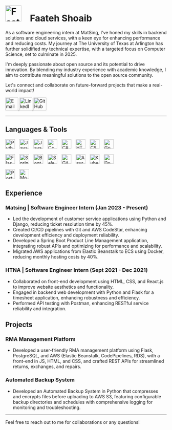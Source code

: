 
# <img src="https://github.com/Faateh-personal/Faateh-personal/assets/159087891/764dd7e7-b40e-42db-b9ad-db18c8dc3157" alt="Faateh Shoaib" style="width: 50px; height: 50px; margin-right: 20px; "> Faateh Shoaib


As a software engineering intern at MatSing, I've honed my skills in backend solutions and cloud services, with a keen eye for enhancing performance and reducing costs. My journey at The University of Texas at Arlington has further solidified my technical expertise, with a targeted focus on Computer Science, set to culminate in 2025.

I'm deeply passionate about open source and its potential to drive innovation. By blending my industry experience with academic knowledge, I aim to contribute meaningful solutions to the open source community.

Let's connect and collaborate on future-forward projects that make a real-world impact!
<div align="left">
  <a href="mailto:faateh.work@gmail.com" title="Email Faateh">
    <img src="https://custom-icon-badges.demolab.com/badge/-Email-2385D1?style=for-the-badge&logo=mail&logoColor=white" alt="Email" style="height:40px;"/>
  </a>
  <a href="https://www.linkedin.com/in/faateh-s" title="Faateh's LinkedIn">
    <img src="https://custom-icon-badges.demolab.com/badge/-LinkedIn-0A66C2?style=for-the-badge&logo=linkedin&logoColor=white" alt="LinkedIn" style="height:40px;"/>
  </a>
  <a href="https://github.com/Faateh-personal" title="Faateh's GitHub">
    <img src="https://custom-icon-badges.demolab.com/badge/-GitHub-181717?style=for-the-badge&logo=github&logoColor=white" alt="GitHub" style="height:40px;"/>
  </a>
</div>


---

## Languages & Tools

<p>
  <img src="https://cdn.jsdelivr.net/gh/devicons/devicon/icons/python/python-original.svg" alt="Python" width="30" style="padding-right:10px;">
  <img src="https://cdn.jsdelivr.net/gh/devicons/devicon/icons/javascript/javascript-original.svg" alt="JavaScript" width="30" style="padding-right:10px;">
  <img src="https://cdn.jsdelivr.net/gh/devicons/devicon/icons/java/java-original.svg" alt="Java" width="30" style="padding-right:10px;">
  <img src="https://cdn.jsdelivr.net/gh/devicons/devicon/icons/cplusplus/cplusplus-original.svg" alt="C++" width="30" style="padding-right:10px;">
  <img src="https://cdn.jsdelivr.net/gh/devicons/devicon/icons/csharp/csharp-original.svg" alt="C#" width="30" style="padding-right:10px;">
  <img src="https://cdn.jsdelivr.net/gh/devicons/devicon/icons/html5/html5-original.svg" alt="HTML5" width="30" style="padding-right:10px;">
  <img src="https://cdn.jsdelivr.net/gh/devicons/devicon/icons/css3/css3-original.svg" alt="CSS3" width="30" style="padding-right:10px;">
  <img src="https://cdn.jsdelivr.net/gh/devicons/devicon/icons/go/go-original.svg" alt="Go" width="30" style="padding-right:10px;">
</p>
<p>
  <img src="https://cdn.jsdelivr.net/gh/devicons/devicon/icons/flask/flask-original.svg" alt="Flask" width="30" style="padding-right:10px;">
  <img src="https://cdn.jsdelivr.net/gh/devicons/devicon/icons/spring/spring-original.svg" alt="Spring Boot" width="30" style="padding-right:10px;">
  <img src="https://cdn.jsdelivr.net/gh/devicons/devicon/icons/bootstrap/bootstrap-original.svg" alt="Bootstrap" width="30" style="padding-right:10px;">
  <img src="https://cdn.jsdelivr.net/gh/devicons/devicon/icons/selenium/selenium-original.svg" alt="Selenium" width="30" style="padding-right:10px;">
  <img src="https://cdn.jsdelivr.net/gh/devicons/devicon/icons/git/git-original.svg" alt="Git" width="30" style="padding-right:10px;">
  <img src="https://cdn.jsdelivr.net/gh/devicons/devicon/icons/azure/azure-original.svg" alt="Azure" width="30" style="padding-right:10px;">
  <img src="https://cdn.jsdelivr.net/gh/devicons/devicon/icons/kubernetes/kubernetes-original.svg" alt="Kubernetes" width="30" style="padding-right:10px;">
  <img src="https://cdn.jsdelivr.net/gh/devicons/devicon/icons/docker/docker-original.svg" alt="Docker" width="30" style="padding-right:10px;">
</p>
<p>
  <img src="https://cdn.jsdelivr.net/gh/devicons/devicon/icons/postgresql/postgresql-original.svg" alt="PostgreSQL" width="30" style="padding-right:10px;">
  <img src="https://cdn.jsdelivr.net/gh/devicons/devicon/icons/mongodb/mongodb-original.svg" alt="MongoDB" width="30" style="padding-right:10px;">
</p>



## Experience

### Matsing | Software Engineer Intern (Jan 2023 - Present)

- Led the development of customer service applications using Python and Django, reducing ticket resolution time by 45%.
- Created CI/CD pipelines with Git and AWS CodeStar, enhancing development efficiency and deployment reliability.
- Developed a Spring Boot Product Line Management application, integrating robust APIs and optimizing for performance and scalability.
- Migrated AWS applications from Elastic Beanstalk to ECS using Docker, reducing monthly hosting costs by 40%.

### HTNA | Software Engineer Intern (Sept 2021 - Dec 2021)

- Collaborated on front-end development using HTML, CSS, and React.js to improve website aesthetics and functionality.
- Engaged in backend web development with Python and Flask for a timesheet application, enhancing robustness and efficiency.
- Performed API testing with Postman, enhancing RESTful service reliability and integration.

## Projects

### RMA Management Platform

- Developed a user-friendly RMA management platform using Flask, PostgreSQL, and AWS (Elastic Beanstalk, CodePipelines, RDS), with a front-end in JS, HTML, and CSS, and crafted REST APIs for streamlined returns, exchanges, and repairs.

### Automated Backup System

- Developed an Automated Backup System in Python that compresses and encrypts files before uploading to AWS S3, featuring configurable backup directories and schedules with comprehensive logging for monitoring and troubleshooting.

---

Feel free to reach out to me for collaborations or any questions!
